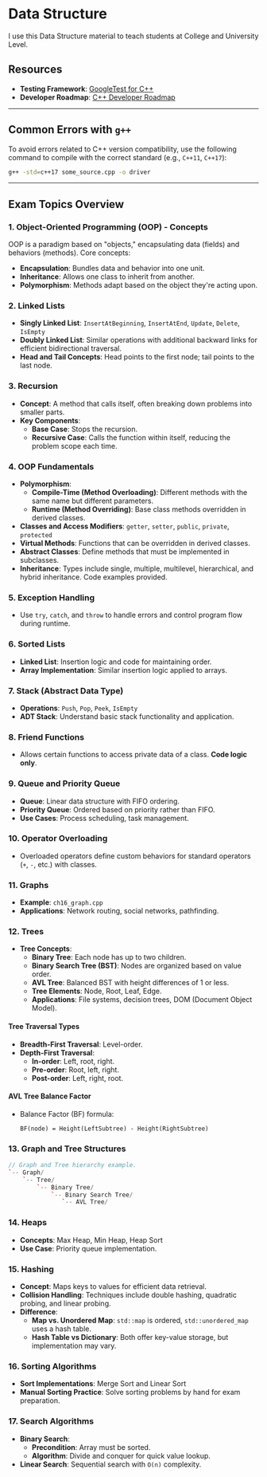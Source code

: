# Data Structure

I use this Data Structure material to teach students at College and University Level.

## Resources

- **Testing Framework**: [GoogleTest for C++](https://google.github.io/googletest/)
- **Developer Roadmap**: [C++ Developer Roadmap](https://roadmap.sh/cpp)

---

## Common Errors with `g++`

To avoid errors related to C++ version compatibility, use the following command to compile with the correct standard (e.g., `C++11`, `C++17`):
```bash
g++ -std=c++17 some_source.cpp -o driver
```

---

## Exam Topics Overview

### 1. Object-Oriented Programming (OOP) - Concepts

OOP is a paradigm based on "objects," encapsulating data (fields) and behaviors (methods). Core concepts:
- **Encapsulation**: Bundles data and behavior into one unit.
- **Inheritance**: Allows one class to inherit from another.
- **Polymorphism**: Methods adapt based on the object they're acting upon.

### 2. Linked Lists

- **Singly Linked List**: `InsertAtBeginning`, `InsertAtEnd`, `Update`, `Delete`, `IsEmpty`
- **Doubly Linked List**: Similar operations with additional backward links for efficient bidirectional traversal.
- **Head and Tail Concepts**: Head points to the first node; tail points to the last node.

### 3. Recursion

- **Concept**: A method that calls itself, often breaking down problems into smaller parts.
- **Key Components**:
  - **Base Case**: Stops the recursion.
  - **Recursive Case**: Calls the function within itself, reducing the problem scope each time.

### 4. OOP Fundamentals

- **Polymorphism**:
  - **Compile-Time (Method Overloading)**: Different methods with the same name but different parameters.
  - **Runtime (Method Overriding)**: Base class methods overridden in derived classes.
- **Classes and Access Modifiers**: `getter`, `setter`, `public`, `private`, `protected`
- **Virtual Methods**: Functions that can be overridden in derived classes.
- **Abstract Classes**: Define methods that must be implemented in subclasses.
- **Inheritance**: Types include single, multiple, multilevel, hierarchical, and hybrid inheritance. Code examples provided.

### 5. Exception Handling

- Use `try`, `catch`, and `throw` to handle errors and control program flow during runtime.

### 6. Sorted Lists

- **Linked List**: Insertion logic and code for maintaining order.
- **Array Implementation**: Similar insertion logic applied to arrays.

### 7. Stack (Abstract Data Type)

- **Operations**: `Push`, `Pop`, `Peek`, `IsEmpty`
- **ADT Stack**: Understand basic stack functionality and application.

### 8. Friend Functions

- Allows certain functions to access private data of a class. **Code logic only**.

### 9. Queue and Priority Queue

- **Queue**: Linear data structure with FIFO ordering.
- **Priority Queue**: Ordered based on priority rather than FIFO.
- **Use Cases**: Process scheduling, task management.

### 10. Operator Overloading

- Overloaded operators define custom behaviors for standard operators (`+`, `-`, etc.) with classes.

### 11. Graphs

- **Example**: `ch16_graph.cpp`
- **Applications**: Network routing, social networks, pathfinding.

### 12. Trees

- **Tree Concepts**:
  - **Binary Tree**: Each node has up to two children.
  - **Binary Search Tree (BST)**: Nodes are organized based on value order.
  - **AVL Tree**: Balanced BST with height differences of 1 or less.
  - **Tree Elements**: Node, Root, Leaf, Edge.
  - **Applications**: File systems, decision trees, DOM (Document Object Model).

#### Tree Traversal Types
- **Breadth-First Traversal**: Level-order.
- **Depth-First Traversal**:
  - **In-order**: Left, root, right.
  - **Pre-order**: Root, left, right.
  - **Post-order**: Left, right, root.

#### AVL Tree Balance Factor
- Balance Factor (BF) formula:
  ```
  BF(node) = Height(LeftSubtree) - Height(RightSubtree)
  ```

### 13. Graph and Tree Structures

```c++
// Graph and Tree hierarchy example.
`-- Graph/
    `-- Tree/
        `-- Binary Tree/
            `-- Binary Search Tree/
               `-- AVL Tree/
```

### 14. Heaps

- **Concepts**: Max Heap, Min Heap, Heap Sort
- **Use Case**: Priority queue implementation.

### 15. Hashing

- **Concept**: Maps keys to values for efficient data retrieval.
- **Collision Handling**: Techniques include double hashing, quadratic probing, and linear probing.
- **Difference**:
  - **Map vs. Unordered Map**: `std::map` is ordered, `std::unordered_map` uses a hash table.
  - **Hash Table vs Dictionary**: Both offer key-value storage, but implementation may vary.

### 16. Sorting Algorithms

- **Sort Implementations**: Merge Sort and Linear Sort
- **Manual Sorting Practice**: Solve sorting problems by hand for exam preparation.

### 17. Search Algorithms

- **Binary Search**:
  - **Precondition**: Array must be sorted.
  - **Algorithm**: Divide and conquer for quick value lookup.
- **Linear Search**: Sequential search with `O(n)` complexity.